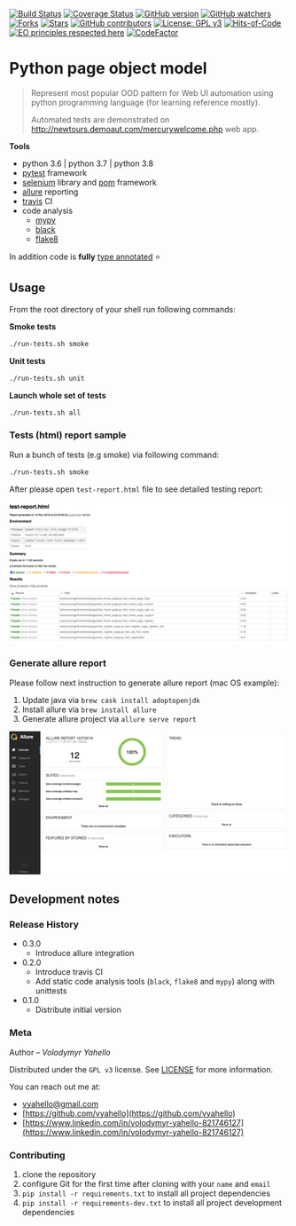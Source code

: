 [![Build Status](https://travis-ci.org/vyahello/python-page-object.svg?branch=master)](https://travis-ci.org/vyahello/python-page-object)
[![Coverage Status](https://coveralls.io/repos/github/vyahello/python-page-object/badge.svg?branch=master)](https://coveralls.io/github/vyahello/python-page-object?branch=master)
[![GitHub version](https://badge.fury.io/gh/vyahello%2Fpython-page-object.svg)](https://github.com/vyahello/python-page-object/releases)
[![GitHub watchers](https://img.shields.io/github/watchers/vyahello/python-page-object.svg)](https://GitHub.com/vyahello/python-page-object/graphs/watchers/)
[![Forks](https://img.shields.io/github/forks/vyahello/python-page-object)](https://github.com/vyahello/python-page-object/network/members)
[![Stars](https://img.shields.io/github/stars/vyahello/python-page-object)](https://github.com/vyahello/python-page-object/stargazers)
[![GitHub contributors](https://img.shields.io/github/contributors/vyahello/python-page-object.svg)](https://GitHub.com/vyahello/python-page-object/graphs/contributors/)
[![License: GPL v3](https://img.shields.io/badge/License-GPL%20v3-blue.svg)](LICENSE.md)
[![Hits-of-Code](https://hitsofcode.com/github/vyahello/python-page-object)](https://hitsofcode.com/view/github/vyahello/python-page-object)
[![EO principles respected here](https://www.elegantobjects.org/badge.svg)](https://www.elegantobjects.org)
[![CodeFactor](https://www.codefactor.io/repository/github/vyahello/python-page-object/badge)](https://www.codefactor.io/repository/github/vyahello/python-page-object)

# Python page object model
> Represent most popular OOD pattern for Web UI automation using python programming language (for learning reference mostly).
>
> Automated tests are demonstrated on http://newtours.demoaut.com/mercurywelcome.php web app. 

**Tools**
- python 3.6 | python 3.7 | python 3.8
- [pytest](https://pypi.org/project/pytest/) framework
- [selenium](https://selenium.dev/) library and [pom](https://www.guru99.com/page-object-model-pom-page-factory-in-selenium-ultimate-guide.html) framework
- [allure](https://docs.qameta.io/allure/) reporting
- [travis](https://travis-ci.org/) CI
- code analysis
  - [mypy](http://mypy.readthedocs.io/en/latest)
  - [black](https://black.readthedocs.io/en/stable/)
  - [flake8](http://flake8.pycqa.org/en/latest/)

In addition code is **fully** [type annotated](https://docs.python.org/3/library/typing.html) ⭐

## Usage
From the root directory of your shell run following commands:

**Smoke tests**
```bash
./run-tests.sh smoke
```

**Unit tests**
```bash
./run-tests.sh unit
```

**Launch whole set of tests**
```bash
./run-tests.sh all
```

### Tests (html) report sample
Run a bunch of tests (e.g smoke) via following command:
```bash
./run-tests.sh smoke
```

After please open `test-report.html` file to see detailed testing report:

![Screenshot](demoauto/image/report.png)

### Generate allure report
Please follow next instruction to generate allure report (mac OS example):
1. Update java via `brew cask install adoptopenjdk`
2. Install allure via `brew install allure`
3. Generate allure project via `allure serve report`

![Screenshot](demoauto/image/allure.png)

## Development notes

### Release History

* 0.3.0
    * Introduce allure integration
* 0.2.0
    * Introduce travis CI
    * Add static code analysis tools (`black`, `flake8` and `mypy`) along with unittests
* 0.1.0
    * Distribute initial version

### Meta
Author – _Volodymyr Yahello_

Distributed under the `GPL v3` license. See [LICENSE](LICENSE.md) for more information.

You can reach out me at:
* [vyahello@gmail.com](vyahello@gmail.com)
* [https://github.com/vyahello](https://github.com/vyahello)
* [https://www.linkedin.com/in/volodymyr-yahello-821746127](https://www.linkedin.com/in/volodymyr-yahello-821746127)

### Contributing
1. clone the repository
2. configure Git for the first time after cloning with your `name` and `email`
3. `pip install -r requirements.txt` to install all project dependencies
4. `pip install -r requirements-dev.txt` to install all project development dependencies

